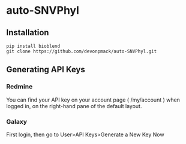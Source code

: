 # auto-SNVPhyl
## Installation
```console
pip install bioblend
git clone https://github.com/devonpmack/auto-SNVPhyl.git
```
## Generating API Keys
### Redmine
You can find your API key on your account page ( /my/account ) when logged in, on the right-hand pane of the default layout.
### Galaxy
First login, then go to User>API Keys>Generate a New Key Now
